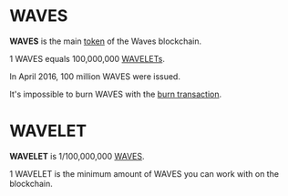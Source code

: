 # WAVES

**WAVES** is the main [token](/en/blockchain/token/) of the Waves blockchain.

1 WAVES equals 100,000,000 [WAVELETs](/en/blockchain/token/wavelet).

In April 2016, 100 million WAVES were issued.

It's impossible to burn WAVES with the [burn transaction](/en/blockchain/transaction-type/burn-transaction).

# WAVELET

**WAVELET** is 1/100,000,000 [WAVES](/en/blockchain/token/waves).

1 WAVELET is the minimum amount of WAVES you can work with on the blockchain.
